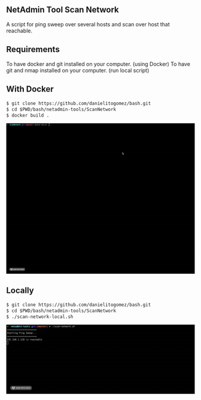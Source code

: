 ## NetAdmin Tool Scan Network
A script for ping sweep over several hosts and scan over host that reachable.

## Requirements
To have docker and git installed on your computer. (using Docker)
To have git and nmap installed on your computer. (run local script)

## With Docker
```
$ git clone https://github.com/danielitogomez/bash.git
$ cd $PWD/bash/netadmin-tools/ScanNetwork
$ docker build .
```

![](gif/docker.gif)

## Locally
```
$ git clone https://github.com/danielitogomez/bash.git
$ cd $PWD/bash/netadmin-tools/ScanNetwork
$ ./scan-network-local.sh
```

![](gif/locally.gif)
